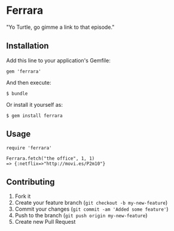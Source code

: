 # Ferrara

"Yo Turtle, go gimme a link to that episode."

## Installation

Add this line to your application's Gemfile:

    gem 'ferrara'

And then execute:

    $ bundle

Or install it yourself as:

    $ gem install ferrara

## Usage

    require 'ferrara'

    Ferrara.fetch("the office", 1, 1)
    => {:netflix=>"http://movi.es/P2m10"}

## Contributing

1. Fork it
2. Create your feature branch (`git checkout -b my-new-feature`)
3. Commit your changes (`git commit -am 'Added some feature'`)
4. Push to the branch (`git push origin my-new-feature`)
5. Create new Pull Request
